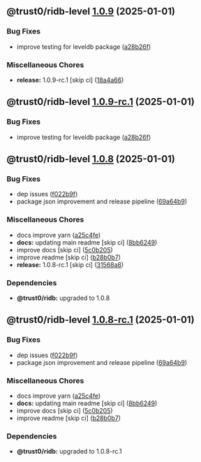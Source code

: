 ## @trust0/ridb-level [1.0.9](https://github.com/trust0-project/RIDB/compare/@trust0/ridb-level@1.0.8...@trust0/ridb-level@1.0.9) (2025-01-01)

### Bug Fixes

* improve testing for leveldb package ([a28b26f](https://github.com/trust0-project/RIDB/commit/a28b26f6d80bb83c7d8b4cdd0fa537e5cbf3d353))

### Miscellaneous Chores

* **release:** 1.0.9-rc.1 [skip ci] ([18a4a66](https://github.com/trust0-project/RIDB/commit/18a4a66d40b0a271e386e7ba2dd2ec7fdf6f3364))

## @trust0/ridb-level [1.0.9-rc.1](https://github.com/trust0-project/RIDB/compare/@trust0/ridb-level@1.0.8...@trust0/ridb-level@1.0.9-rc.1) (2025-01-01)

### Bug Fixes

* improve testing for leveldb package ([a28b26f](https://github.com/trust0-project/RIDB/commit/a28b26f6d80bb83c7d8b4cdd0fa537e5cbf3d353))

## @trust0/ridb-level [1.0.8](https://github.com/trust0-project/RIDB/compare/@trust0/ridb-level@1.0.7...@trust0/ridb-level@1.0.8) (2025-01-01)

### Bug Fixes

* dep issues ([f022b9f](https://github.com/trust0-project/RIDB/commit/f022b9f1150ae6becd0cf8431195fef0688c7a8c))
* package json improvement and release pipeline ([69a64b9](https://github.com/trust0-project/RIDB/commit/69a64b92694b13d6d42dc2f27ab3f12422e391f3))

### Miscellaneous Chores

* docs improve yarn ([a25c4fe](https://github.com/trust0-project/RIDB/commit/a25c4fe7d796ad192e9f9ca69e8ff697966358c5))
* **docs:** updating main readme [skip ci] ([8bb6249](https://github.com/trust0-project/RIDB/commit/8bb6249c3e1614ef0f8f5e058e0c05883311830f))
* improve docs [skip ci] ([5c0b205](https://github.com/trust0-project/RIDB/commit/5c0b20533b5a1ea672c69133eabe3d8d13c3f34b))
* improve readme [skip ci] ([b28b0b7](https://github.com/trust0-project/RIDB/commit/b28b0b719e467bd7324ebf7597b93fa48be5c6ad))
* **release:** 1.0.8-rc.1 [skip ci] ([31568a8](https://github.com/trust0-project/RIDB/commit/31568a88ba6928a21ee2b1d63c7e5785b62534fd))


### Dependencies

* **@trust0/ridb:** upgraded to 1.0.8

## @trust0/ridb-level [1.0.8-rc.1](https://github.com/trust0-project/RIDB/compare/@trust0/ridb-level@1.0.7...@trust0/ridb-level@1.0.8-rc.1) (2025-01-01)

### Bug Fixes

* dep issues ([f022b9f](https://github.com/trust0-project/RIDB/commit/f022b9f1150ae6becd0cf8431195fef0688c7a8c))
* package json improvement and release pipeline ([69a64b9](https://github.com/trust0-project/RIDB/commit/69a64b92694b13d6d42dc2f27ab3f12422e391f3))

### Miscellaneous Chores

* docs improve yarn ([a25c4fe](https://github.com/trust0-project/RIDB/commit/a25c4fe7d796ad192e9f9ca69e8ff697966358c5))
* **docs:** updating main readme [skip ci] ([8bb6249](https://github.com/trust0-project/RIDB/commit/8bb6249c3e1614ef0f8f5e058e0c05883311830f))
* improve docs [skip ci] ([5c0b205](https://github.com/trust0-project/RIDB/commit/5c0b20533b5a1ea672c69133eabe3d8d13c3f34b))
* improve readme [skip ci] ([b28b0b7](https://github.com/trust0-project/RIDB/commit/b28b0b719e467bd7324ebf7597b93fa48be5c6ad))


### Dependencies

* **@trust0/ridb:** upgraded to 1.0.8-rc.1

